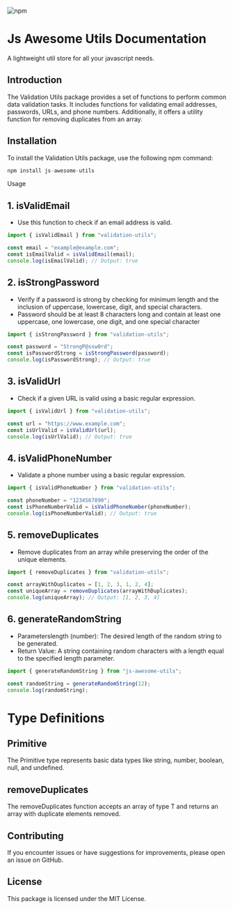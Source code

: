 ![npm](https://github.com/apoorvsingh15/js-awesome-utils/assets/26206845/b55bfbef-0dae-49fb-bdf9-e6fcb6c2dec5)

# Js Awesome Utils Documentation

A lightweight util store for all your javascript needs.

## Introduction

The Validation Utils package provides a set of functions to perform common data validation tasks. It includes functions for validating email addresses, passwords, URLs, and phone numbers. Additionally, it offers a utility function for removing duplicates from an array.

## Installation

To install the Validation Utils package, use the following npm command:

```js
npm install js-awesome-utils
```

Usage

## 1. isValidEmail

- Use this function to check if an email address is valid.

```js
import { isValidEmail } from "validation-utils";

const email = "example@example.com";
const isEmailValid = isValidEmail(email);
console.log(isEmailValid); // Output: true
```

## 2. isStrongPassword

- Verify if a password is strong by checking for minimum length and the inclusion of uppercase, lowercase, digit, and special characters.
- Password should be at least 8 characters long and contain at least one uppercase, one lowercase, one digit, and one special character

```js
import { isStrongPassword } from "validation-utils";

const password = "StrongP@ssw0rd";
const isPasswordStrong = isStrongPassword(password);
console.log(isPasswordStrong); // Output: true
```

## 3. isValidUrl

- Check if a given URL is valid using a basic regular expression.

```js
import { isValidUrl } from "validation-utils";

const url = "https://www.example.com";
const isUrlValid = isValidUrl(url);
console.log(isUrlValid); // Output: true
```

## 4. isValidPhoneNumber

- Validate a phone number using a basic regular expression.

```js
import { isValidPhoneNumber } from "validation-utils";

const phoneNumber = "1234567890";
const isPhoneNumberValid = isValidPhoneNumber(phoneNumber);
console.log(isPhoneNumberValid); // Output: true
```

## 5. removeDuplicates

- Remove duplicates from an array while preserving the order of the unique elements.

```js
import { removeDuplicates } from "validation-utils";

const arrayWithDuplicates = [1, 2, 3, 1, 2, 4];
const uniqueArray = removeDuplicates(arrayWithDuplicates);
console.log(uniqueArray); // Output: [1, 2, 3, 4]
```

## 6. generateRandomString

- Parameterslength (number): The desired length of the random string to be generated.
- Return Value: A string containing random characters with a length equal to the specified length parameter.

```js
import { generateRandomString } from "js-awesome-utils";

const randomString = generateRandomString(12);
console.log(randomString);
```

# Type Definitions

## Primitive

The Primitive type represents basic data types like string, number, boolean, null, and undefined.

## removeDuplicates<T>

The removeDuplicates function accepts an array of type T and returns an array with duplicate elements removed.

## Contributing

If you encounter issues or have suggestions for improvements, please open an issue on GitHub.

## License

This package is licensed under the MIT License.
